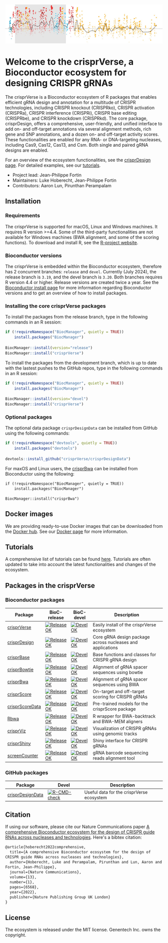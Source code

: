 ![alt text](https://github.com/crisprVerse/.github/blob/main/profile/figs/header.jpg)


# Welcome to the crisprVerse, a Bioconductor ecosystem for designing CRISPR gRNAs

The crisprVerse is a Bioconductor ecosystem of R packages that enables efficient gRNA design and annotation for a multitude of CRISPR technologies, including CRISPR knockout (CRISPRko), CRISPR activation (CRISPRa), CRISPR interference (CRISPRi), CRISPR base editing (CRISPRbe), and CRISPR knockdown (CRISPRkd). The core package, crisprDesign, offers a comprehensive, user-friendly, and unified interface to add on- and off-target annotations via several alignment methods, rich gene and SNP annotations, and a dozen on- and off-target activity scores. These functionalities are enabled for any RNA- or DNA-targeting nucleases, including Cas9, Cas12, Cas13, and Csm. Both single and paired gRNA designs are enabled. 

For an overview of the ecosystem functionalities, see the [crisprDesign page](https://github.com/crisprVerse/crisprDesign).
For detailed examples, see our [tutorials](https://github.com/crisprVerse/Tutorials).


- Project lead: Jean-Philippe Fortin
- Maintainers: Luke Hoberecht, Jean-Philippe Fortin
- Contributors: Aaron Lun, Pirunthan Perampalam

## Installation 

### Requirements

The crisprVerse is supported for macOS, Linux and Windows machines.
It requires R version >=4.4.
Some of the third-party functionalities are not
available for Windows machines (BWA alignment, and some of the scoring 
functions). To download and install R, see 
the [R-project website](https://www.r-project.org/).

### Bioconductor versions

The crisprVerse is embedded within the Bioconductor ecosystem,
therefore has 2 concurrent branches: `release` and
`devel`. Currently (July 2024), the release branch is `3.19`, and the
devel branch is `3.20`. Both branches requires R version 4.4 or higher. 
Release versions are created twice a year. See
the [Bioconductor install page](https://www.bioconductor.org/install/)
for more information regarding Bioconductor versions and to get an overview of how to install packages. 

### Installing the core crisprVerse packages

To install the packages from the release branch, type in the following commands in an R session:

``` r
if (!requireNamespace("BiocManager", quietly = TRUE))
    install.packages("BiocManager")

BiocManager::install(version="release") 
BiocManager::install("crisprVerse")
```

To install the packages from the development branch, which is up to date with the lastest pushes 
to the GitHub repos, type in the following commands in an R session:

``` r
if (!requireNamespace("BiocManager", quietly = TRUE))
    install.packages("BiocManager")

BiocManager::install(version="devel") 
BiocManager::install("crisprVerse")
```



### Optional packages

The optional data package `crisprDesignData` can be installed from GitHub using the following commands:

```r
if (!requireNamespace("devtools", quietly = TRUE))
    install.packages("devtools")
    
devtools::install_github("crisprVerse/crisprDesignData")
```

For maxOS and Linux users, the 
[crisprBwa](https://github.com/crisprVerse/crisprBwa) can be installed
from Bioconductor using the following:

```{r, eval=FALSE}
if (!requireNamespace("BiocManager", quietly = TRUE))
    install.packages("BiocManager")

BiocManager::install("crisprBwa")
```




## Docker images

We are providing ready-to-use Docker images that can be downloaded from the [Docker hub](https://hub.docker.com/r/fortin946/crisprverse).
See our [Docker page](https://github.com/crisprVerse/Docker) for more information. 

## Tutorials

A comprehensive list of tutorials can be found [here](https://github.com/crisprVerse/Tutorials). 
Tutorials are often updated to take into account the latest functionalities and changes of the ecosystem. 


## Packages in the crisprVerse

### Bioconductor packages

|Package|BioC-release|BioC-devel|Description
|---|---|---|---|
|[crisprVerse](https://github.com/crisprVerse/crisprVerse)|[![Release OK](https://bioconductor.org/shields/build/release/bioc/crisprVerse.svg)](http://bioconductor.org/checkResults/release/bioc-LATEST/crisprVerse/)|[![Devel OK](https://bioconductor.org/shields/build/devel/bioc/crisprVerse.svg)](http://bioconductor.org/checkResults/devel/bioc-LATEST/crisprVerse/)|Easily install of the crisprVerse ecosystem|
|[crisprDesign](https://github.com/crisprVerse/crisprDesign)|[![Release OK](https://bioconductor.org/shields/build/release/bioc/crisprDesign.svg)](http://bioconductor.org/checkResults/release/bioc-LATEST/crisprDesign/)|[![Devel OK](https://bioconductor.org/shields/build/devel/bioc/crisprDesign.svg)](http://bioconductor.org/checkResults/devel/bioc-LATEST/crisprDesign/)|Core gRNA design package across nucleases and applications|
|[crisprBase](https://github.com/crisprVerse/crisprBase)|[![Release OK](https://bioconductor.org/shields/build/release/bioc/crisprBase.svg)](http://bioconductor.org/checkResults/release/bioc-LATEST/crisprBase/)|[![Devel OK](https://bioconductor.org/shields/build/devel/bioc/crisprBase.svg)](http://bioconductor.org/checkResults/devel/bioc-LATEST/crisprBase/)|Base functions and classes for CRISPR gRNA design|
|[crisprBowtie](https://github.com/crisprVerse/crisprBowtie)|[![Release OK](https://bioconductor.org/shields/build/release/bioc/crisprBowtie.svg)](http://bioconductor.org/checkResults/release/bioc-LATEST/crisprBowtie/)|[![Devel OK](https://bioconductor.org/shields/build/devel/bioc/crisprBowtie.svg)](http://bioconductor.org/checkResults/devel/bioc-LATEST/crisprBowtie/)|Alignment of gRNA spacer sequences using bowtie|
|[crisprBwa](https://github.com/crisprVerse/crisprBwa)|[![Release OK](https://bioconductor.org/shields/build/release/bioc/crisprBwa.svg)](http://bioconductor.org/checkResults/release/bioc-LATEST/crisprBwa/)|[![Devel OK](https://bioconductor.org/shields/build/devel/bioc/crisprBwa.svg)](http://bioconductor.org/checkResults/devel/bioc-LATEST/crisprBwa/)|Alignment of gRNA spacer sequences using BWA|
|[crisprScore](https://github.com/crisprVerse/crisprScore)|[![Release OK](https://bioconductor.org/shields/build/release/bioc/crisprScore.svg)](http://bioconductor.org/checkResults/release/bioc-LATEST/crisprScore/)|[![Devel OK](https://bioconductor.org/shields/build/devel/bioc/crisprScore.svg)](http://bioconductor.org/checkResults/devel/bioc-LATEST/crisprScore/)|On-target and off-target scoring for CRISPR gRNAs|
|[crisprScoreData](https://github.com/crisprVerse/crisprScoreData)|[![Release OK](https://bioconductor.org/shields/build/release/data-experiment/crisprScoreData.svg)](http://bioconductor.org/checkResults/release/data-experiment-LATEST/crisprScoreData/)|[![Devel OK](https://bioconductor.org/shields/build/devel/data-experiment/crisprScoreData.svg)](http://bioconductor.org/checkResults/devel/data-experiment-LATEST/crisprScoreData/)|Pre-trained models for the crisprScore package|
|[Rbwa](https://github.com/crisprVerse/Rbwa)|[![Release OK](https://bioconductor.org/shields/build/release/bioc/Rbwa.svg)](http://bioconductor.org/checkResults/release/bioc-LATEST/Rbwa/)|[![Devel OK](https://bioconductor.org/shields/build/devel/bioc/Rbwa.svg)](http://bioconductor.org/checkResults/devel/bioc-LATEST/Rbwa/)|R wrapper for BWA-backtrack and BWA-MEM aligners|
|[crisprViz](https://github.com/crisprVerse/crisprViz)|[![Release OK](https://bioconductor.org/shields/build/release/bioc/crisprViz.svg)](http://bioconductor.org/checkResults/release/bioc-LATEST/crisprViz/)|[![Devel OK](https://bioconductor.org/shields/build/devel/bioc/crisprViz.svg)](http://bioconductor.org/checkResults/devel/bioc-LATEST/crisprViz/)|Visualization of CRISPR gRNAs using genomic tracks |
|[crisprShiny](https://github.com/crisprVerse/crisprShiny)| [![Release OK](https://bioconductor.org/shields/build/release/bioc/crisprShiny.svg)](http://bioconductor.org/checkResults/release/bioc-LATEST/crisprShiny/)| [![Devel OK](https://bioconductor.org/shields/build/devel/bioc/crisprShiny.svg)](http://bioconductor.org/checkResults/devel/bioc-LATEST/crisprShiny/)| Shiny interface for CRISPR gRNAs 
|[screenCounter](https://github.com/crisprVerse/screenCounter)|[![Release OK](https://bioconductor.org/shields/build/release/bioc/screenCounter.svg)](http://bioconductor.org/checkResults/release/bioc-LATEST/screenCounter/)|[![Devel OK](https://bioconductor.org/shields/build/devel/bioc/screenCounter.svg)](http://bioconductor.org/checkResults/devel/bioc-LATEST/screenCounter/)| gRNA barcode sequencing reads alignment tool |


### GitHub packages

|Package|Devel|Description
|---|---|---|
|[crisprDesignData](https://github.com/crisprVerse/crisprDesignData)|[![R-CMD-check](https://github.com/crisprVerse/crisprDesignData/actions/workflows/check-standard.yaml/badge.svg)](https://github.com/crisprVerse/crisprDesignData/actions/workflows/check-standard.yaml)|Useful data for the crisprVerse ecosystem|


## Citation

If using our software, please cite our Nature Communications paper [A comprehensive Bioconductor ecosystem for the design of CRISPR guide RNAs across nucleases and technologies](https://www.nature.com/articles/s41467-022-34320-7). Here's a bibtex citation:

```
@article{hoberecht2022comprehensive,
  title={A comprehensive Bioconductor ecosystem for the design of CRISPR guide RNAs across nucleases and technologies},
  author={Hoberecht, Luke and Perampalam, Pirunthan and Lun, Aaron and Fortin, Jean-Philippe},
  journal={Nature Communications},
  volume={13},
  number={1},
  pages={6568},
  year={2022},
  publisher={Nature Publishing Group UK London}
}

```

## License

The ecosystem is released under the MIT license. Genentech Inc. owns the copyright. 
